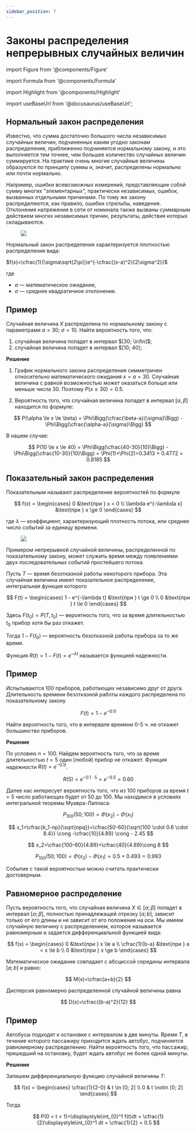 ```yaml
---
sidebar_position: 7
---
```


# Законы распределения непрерывных случайных величин

import Figure from '@components/Figure'

import Formula from '@components/Formula'

import Highlight from '@components/Highlight'

import useBaseUrl from '@docusaurus/useBaseUrl';

## Нормальный закон распределения

Известно, что сумма достаточно большого числа независимых случайных величин, подчиненных каким угодно законам
распределения, приближенно подчиняется нормальному закону, и это выполняется тем точнее, чем большее количество
случайных величин суммируется. На практике очень многие случайные величины образуются по принципу суммы и, значит,
распределены нормально или почти нормально.

Например, ошибки всевозможных измерений, представляющие собой сумму многих "элементарных", практически независимых,
ошибок, вызванных отдельными причинами. По тому же закону распределяются, как правило, ошибки стрельбы, наведения.
Отклонения напряжения в сети от номинала также вызваны суммарным действием многих независимых причин, результаты,
действия которых складываются.

<Figure description=""> 
<img src={useBaseUrl("/img/module-03/normal.gif")} /> 
</Figure>

Нормальный закон распределения характеризуется плотностью распределения вида:

<Formula description="(28)">

$f(x)=\cfrac{1}{\sigma\sqrt{2\pi}}e^{-\cfrac{(x-a)^2}{2\sigma^2}}$

</Formula>

где

- $a$ &mdash; математическое ожидание,
- $\sigma$ &mdash; среднее квадратичное отклонение.

<Highlight color="#F4F6F6">

## Пример

Случайная величина $X$ распределена по нормальному закону с параметрами $a=30$; $\sigma = 10$. Найти вероятность того,
что:

1. случайная величина попадет в интервал $[30; \infin]$;
2. случайная величина попадет в интервал $[10; 40];

**Решение**

1. График нормального закона распределения симметричен относительно математического ожидания $x=a=30$. Случайная
   величина с равной возможностью может оказаться больше или меньше числа 30. Поэтому $P(x \ge 30) = 0.5$.

2. Вероятность того, что случайная величина попадет в интервал $[\alpha, \beta]$ находится по формуле:

$$
P(\alpha \le x \le \beta) = \Phi\Bigg(\cfrac{\beta-a}{\sigma}\Bigg) - \Phi\Bigg(\cfrac{\alpha-a}{\sigma}\Bigg)
$$

В нашем случае:

$$
P(10 \le x \le 40) = \Phi\Bigg(\cfrac{40-30}{10}\Bigg) - \Phi\Bigg(\cfrac{10-30}{10}\Bigg) = \Phi(1)+\Phi(2)=0.3413 + 0.4772 = 0.8185
$$

</Highlight>

## Показательный закон распределения

Показательным называют распределение вероятностей по формуле

$$
f(x) = \begin{cases}
   0 &\text{при } x < 0 \\
   \lambda e^{-\lambda x} &\text{при }  x \ge 0
\end{cases}
$$

где $\lambda$ &mdash; коэффициент, характеризующий плотность потока, или среднее число событий за единицу времени.

<Figure description=""> 
<img src={useBaseUrl("/img/module-03/exp.png")} /> 
</Figure>

Примером непрерывной случайной величины, распределенной по показательному закону, может служить время между появлениями
двух последовательных событий простейшего потока.

Пусть $T$ &mdash; время безотказной работы некоторого прибора. Эта случайная величина имеет показательное распределение,
интегральная функция которого

$$
F(t) = \begin{cases}
   1 - e^{-\lambda t} &\text{при } t \ge 0 \\
   0 &\text{при } t \le 0
\end{cases}
$$

Здесь $F(t_0)=P(T , t_0)$ &mdash; вероятность того, что за время длительностью $t_0$ прибор хотя бы раз откажет.

Тогда $1 - F(t_0)$ &mdash; вероятность безотказной работы прибора за то же время.

Функция $R(t) = 1 - F(t) = e^{-\lambda t}$ называется функцией надежности.

<Highlight color="#F4F6F6">

## Пример

Испытываются 100 приборов, работающих независимо друг от друга. Длительность времени безотказной работы каждого
распределена по показательному закону

$$
F(t) = 1 - e^{-0.1t}
$$

Найти вероятность того, что в интервале времени 0-5 ч. не откажет большинство приборов.

**Решение**

По условию $n=100$. Найдем вероятность того, что за время длительностью $t=5$ один (любой) прибор не откажет. Функция
надежности $R(t)=e^{-0.1t}$.

$$
R(5) = e^{-0.1 \cdot 5} = e^{-0.5} = 0.60
$$

Далее нас интересует вероятность того, что из 100 приборов за время $t=5$ число работающих будет от 50 до 100. Мы
находимся в условиях интегральной теоремы Муавра-Лапласа:

$$
P_{100}(50;100)=\Phi(x_2)-\Phi(x_1)
$$

$$
x_1=\cfrac{k_1-np}{\sqrt{npq}}=\cfrac{50-60}{\sqrt{100 \cdot 0.6 \cdot 8.4}} \cong -\cfrac{10}{4.89} \cong - 2.45
$$

$$
x_2=\cfrac{100-60}{4.89}=\cfrac{40}{4.89}\cong 8
$$

$$
P_{100}(50;100)=\Phi(x_2)-\Phi(x_1)=0.5 + 0.493=0.993
$$

Событие с такой вероятностью можно считать практически достоверным.

</Highlight>

## Равномерное распределение

Пусть вероятность того, что случайная величина $X \in [\alpha; \beta]$ попадет в интервал $[\alpha; \beta]$, полностью
принадлежащей отрезку $[a; b]$, зависит только от его длины и не зависит от его положения на оси. Мы имеем случайную
величину с распределением, которое называется равномерным и задается дифференциальной функцией вида:

$$
f(x) = \begin{cases}
   0 &\text{при } x \le a \\
   \cfrac{1}{b-a} &\text{при } a < x \le b \\
   0 &\text{при } x \ge b
\end{cases}
$$

Математическое ожидание совпадает с абсциссой середины интервала $[a; b]$ и равно:

$$
M(x)=\cfrac{a+b}{2}
$$

Дисперсия равномерно распределенной случайной величины равна

$$
D(x)=\cfrac{(b-a)^2}{12}
$$

<Highlight color="#F4F6F6">

## Пример

Автобусы подходят к остановке с интервалом в две минуты. Время $T$, в течение которого пассажиру приходится ждать
автобус, подчиняется равномерному распределению. Найти вероятность того, что пассажир, пришедший на остановку, будет
ждать автобус не более одной минуты.

**Решение**

Запишем дифференциальную функцию случайной величины $T$:

$$
f(x) = \begin{cases}
   \cfrac{1}{2-0} & t \in [0; 2] \\
   0 & t \notin [0; 2]
\end{cases}
$$

Тогда

$$
P(0 < t < 1)=\displaystyle\int_{0}^1 f(t)dt = \cfrac{1}{2}\displaystyle\int_{0}^1 dt =  \cfrac{1}{2} = 0.5
$$

</Highlight>
